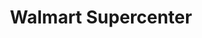 ---
title: "Walmart Supercenter"
url: /norman/walmart-supercenter-classen-boulevard/
shop: supermarket
---